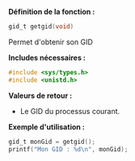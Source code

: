 **Définition de la fonction :**
```c
gid_t getgid(void)
```

Permet d'obtenir son GID

**Includes nécessaires :** 
```c
#include <sys/types.h>
#include <unistd.h>
```

**Valeurs de retour :**
- Le GID du processus courant.

**Exemple d'utilisation :**
```c
gid_t monGid = getgid();
printf("Mon GID : %d\n", monGid);
```
